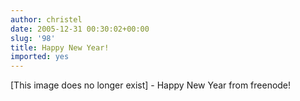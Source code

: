 ```yaml
---
author: christel
date: 2005-12-31 00:30:02+00:00
slug: '98'
title: Happy New Year!
imported: yes
---
```

[This image does no longer exist] - Happy New Year from freenode!
